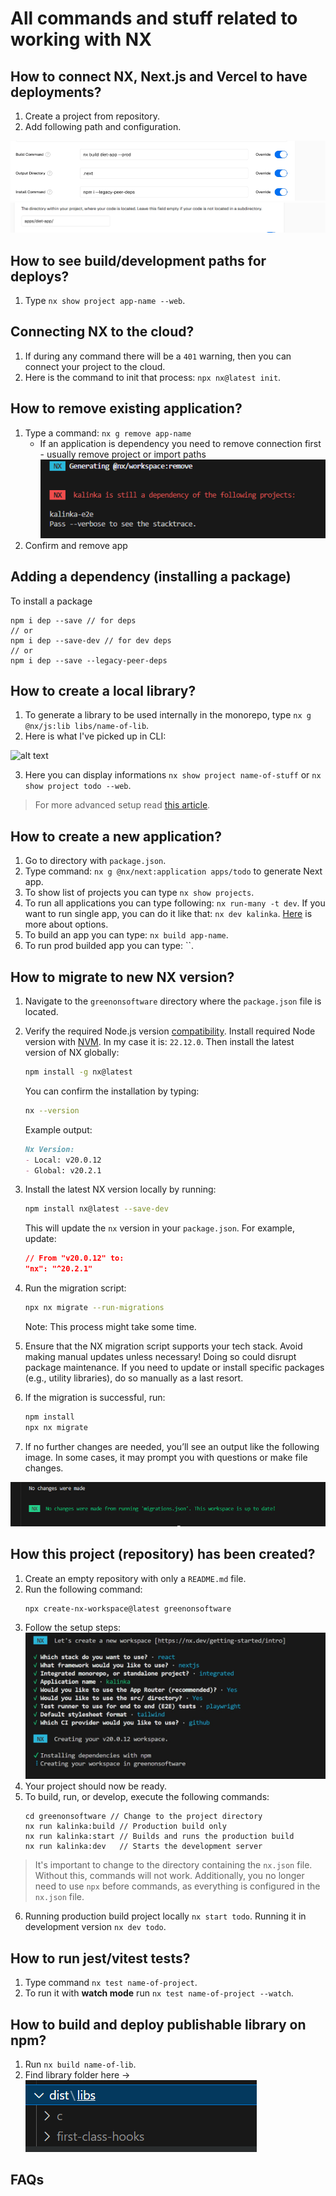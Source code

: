 # All commands and stuff related to working with NX

## How to connect NX, Next.js and Vercel to have deployments?

1. Create a project from repository.
2. Add following path and configuration.

![alt text](image2.png)
![alt text](image3.png)

## How to see build/development paths for deploys?

1. Type `nx show project app-name --web`.

## Connecting NX to the cloud?

1. If during any command there will be a `401` warning, then you can connect your project to the cloud.
2. Here is the command to init that process: `npx nx@latest init`.

## How to remove existing application?

1. Type a command: `nx g remove app-name`
   - If an application is dependency you need to remove connection first - usually remove project or import paths 
   ![alt text](image1.png)
2. Confirm and remove app

## Adding a dependency (installing a package)

To install a package

```
npm i dep --save // for deps
// or
npm i dep --save-dev // for dev deps
// or
npm i dep --save --legacy-peer-deps
```

## How to create a local library?

1. To generate a library to be used internally in the monorepo, type `nx g @nx/js:lib libs/name-of-lib`.
2. Here is what I've picked up in CLI: 

![alt text](image.png)

3. Here you can display informations `nx show project name-of-stuff` or `nx show project todo --web`.

> For more advanced setup read [this article](https://4markdown.com/publishing-nx-generated-typescript-libraries-on-npm/).

## How to create a new application?

1. Go to directory with `package.json`.
2. Type command: `nx g @nx/next:application apps/todo` to generate Next app.
3. To show list of projects you can type `nx show projects`.
4. To run all applications you can type following: `nx run-many -t dev`. If you want to run single app, you can do it like that: `nx dev kalinka`. [Here](https://nx.dev/getting-started/tutorials/react-monorepo-tutorial#testing-and-linting-running-multiple-tasks) is more about options.
5. To build an app you can type: `nx build app-name`.
6. To run prod builded app you can type: ``.

## How to migrate to new NX version?

1. Navigate to the `greenonsoftware` directory where the `package.json` file is located.  
2. Verify the required Node.js version [compatibility](https://nx.dev/changelog). Install required Node version with [NVM](https://github.com/nvm-sh/nvm). In my case it is: `22.12.0`. Then install the latest version of NX globally:  
   ```bash
   npm install -g nx@latest
   ```  
   You can confirm the installation by typing:  
   ```bash
   nx --version
   ```  

   Example output:
   ```md
   Nx Version:
   - Local: v20.0.12
   - Global: v20.2.1
   ```

3. Install the latest NX version locally by running:  
   ```bash
   npm install nx@latest --save-dev
   ```  
   This will update the `nx` version in your `package.json`. For example, update:  
   ```json
   // From "v20.0.12" to:
   "nx": "^20.2.1"
   ```

4. Run the migration script:  
   ```bash
   npx nx migrate --run-migrations
   ```  
   Note: This process might take some time.

5. Ensure that the NX migration script supports your tech stack. Avoid making manual updates unless necessary! Doing so could disrupt package maintenance. If you need to update or install specific packages (e.g., utility libraries), do so manually as a last resort.

6. If the migration is successful, run:  
   ```bash
   npm install
   npx nx migrate
   ```  

7. If no further changes are needed, you’ll see an output like the following image. In some cases, it may prompt you with questions or make file changes.  

![Migration success screenshot](1.png)

## How this project (repository) has been created?

1. Create an empty repository with only a `README.md` file.
2. Run the following command:
   ```
   npx create-nx-workspace@latest greenonsoftware
   ```
3. Follow the setup steps:
   ![Alt text](./1.jpg)
4. Your project should now be ready.
5. To build, run, or develop, execute the following commands:
   ```
   cd greenonsoftware // Change to the project directory
   nx run kalinka:build // Production build only
   nx run kalinka:start // Builds and runs the production build
   nx run kalinka:dev   // Starts the development server
   ```

> It's important to change to the directory containing the `nx.json` file. Without this, commands will not work. Additionally, you no longer need to use `npx` before commands, as everything is configured in the `nx.json` file.

6. Running production build project locally `nx start todo`. Running it in development version `nx dev todo`.

## How to run jest/vitest tests?

1. Type command `nx test name-of-project`.
2. To run it with **watch mode** run `nx test name-of-project --watch`.

## How to build and deploy publishable library on npm?

1. Run `nx build name-of-lib`.
2. Find library folder here -> ![alt text](image4.png)

## FAQs